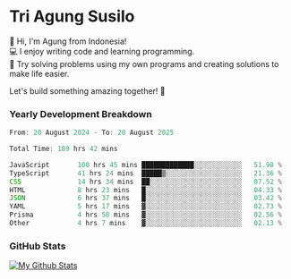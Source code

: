 # Tri Agung Susilo

👋 Hi, I'm Agung from Indonesia!<br>
💻 I enjoy writing code and learning programming.<br>
🧠 Try solving problems using my own programs and creating solutions to make life easier.

Let's build something amazing together! 🚀

### Yearly Development Breakdown

<!--START_SECTION:waka-->

```TypeScript JavaScript PHP
From: 20 August 2024 - To: 20 August 2025

Total Time: 189 hrs 42 mins

JavaScript       100 hrs 45 mins █████████████░░░░░░░░░░░░   51.98 %
TypeScript       41 hrs 24 mins  █████▒░░░░░░░░░░░░░░░░░░░   21.36 %
CSS              14 hrs 34 mins  ██░░░░░░░░░░░░░░░░░░░░░░░   07.52 %
HTML             8 hrs 23 mins   █░░░░░░░░░░░░░░░░░░░░░░░░   04.33 %
JSON             6 hrs 37 mins   █░░░░░░░░░░░░░░░░░░░░░░░░   03.42 %
YAML             5 hrs 17 mins   ▓░░░░░░░░░░░░░░░░░░░░░░░░   02.73 %
Prisma           4 hrs 58 mins   ▓░░░░░░░░░░░░░░░░░░░░░░░░   02.56 %
Other            4 hrs 7 mins    ▓░░░░░░░░░░░░░░░░░░░░░░░░   02.13 %
```

<!--END_SECTION:waka-->

### GitHub Stats

[![My Github Stats](https://github-readme-stats.vercel.app/api?username=triagung128&show_icons=true&hide=contribs,issues&count_private=true&theme=tokyonight)](https://github.com/triagung128)

<!-- [![Top Langs](https://github-readme-stats.vercel.app/api/top-langs/?username=triagung128&layout=compact)](https://github.com/triagung128) -->
